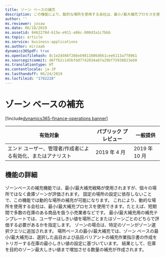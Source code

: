 ```yaml
---
title: ゾーン ベースの補充
description: この機能により、動的な場所を使用する会社は、最小/最大補充プロセスを使用できます。たとえば、短期間で多数の在庫のある商品を扱う小売業者などです。
author: ''
ms.reviewer: josaw
ms.date: 06/18/2019
ms.assetid: 8462278d-615e-e911-a96c-000d3a1c7bbb
ms.topic: article
ms.service: business-applications
ms.author: mirzaab
dynamics365pdf: true
ms.openlocfilehash: 8c1e2dd46f266eb9811086d661cee6113a7f8961
ms.sourcegitcommit: d6ff62c145bfdd7742034a67a29bf75938823eb0
ms.translationtype: HT
ms.contentlocale: ja-JP
ms.lasthandoff: 06/24/2019
ms.locfileid: "1702228"
---
```

# <a name="zone-based-replenishment"></a>ゾーン ベースの補充
[!include[dynamics365-finance-operations banner](../includes/dynamics365-finance-operations.md)]

| 有効対象    |  パブリック プレビュー | 一般提供 | 
| ---------- | ---------- |---------- |
|エンド ユーザー、管理者/作成者による有効化、またはアナリスト|2019 年 4 月| 2019 年 10 月|






## <a name="feature-details"></a>機能の詳細
<!--feature detail start -->
ゾーンベースの補充機能では、最小/最大補充戦略が使用されますが、個々の場所ではなく倉庫ゾーンが評価されます。 固定の場所の設定に依存しないことで、この機能では動的な場所の補充が可能になります。 これにより、動的な場所を使用する会社は、最小/最大補充プロセスを使用できます。たとえば、短期間で多数の在庫のある商品を扱う小売業者などです。 最小/最大補充用の補充テンプレートでは、ユーザーはしきい値を場所ごとまたはゾーンごとのどちらで評価する必要があるかを指定します。 ゾーンの場合は、特定のゾーンがゾーン選択クエリに追加されます。 場所ベースの最小/最大補充では、ゾーン ベースの最小/最大補充は、選択した品目および品目バリアントの補充作業指示書の作成をトリガーする在庫の最小しきい値の設定に基づいています。 結果として、在庫を目的のゾーン最大しきい値まで増加させる数量の補充が作成されます。
<!--feature detail end -->










